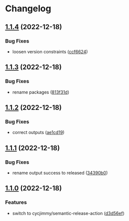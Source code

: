 # Changelog

## [1.1.4](https://github.com/cihelper/action-semanticrelease-poetry/compare/v1.1.3...v1.1.4) (2022-12-18)


### Bug Fixes

* loosen version constraints ([ccf6624](https://github.com/cihelper/action-semanticrelease-poetry/commit/ccf6624ca2f2e2406db59fc37a1e3f6bfa588e93))

## [1.1.3](https://github.com/cihelper/action-semanticrelease-poetry/compare/v1.1.2...v1.1.3) (2022-12-18)


### Bug Fixes

* rename packages ([813f31d](https://github.com/cihelper/action-semanticrelease-poetry/commit/813f31d361abfd44d5192534c10a9fa594a0cfa6))

## [1.1.2](https://github.com/cihelper/action-semanticrelease-poetry/compare/v1.1.1...v1.1.2) (2022-12-18)


### Bug Fixes

* correct outputs ([ae1cd19](https://github.com/cihelper/action-semanticrelease-poetry/commit/ae1cd19fa6ff7646307b23fd370dc561fba86a79))

## [1.1.1](https://github.com/cihelper/action-semanticrelease-poetry/compare/v1.1.0...v1.1.1) (2022-12-18)


### Bug Fixes

* rename output success to released ([34390b0](https://github.com/cihelper/action-semanticrelease-poetry/commit/34390b03111a7ac3cd26fddaa3a70481c9be4867))

## [1.1.0](https://github.com/cihelper/action-semanticrelease-poetry/compare/v1.0.1...v1.1.0) (2022-12-18)


### Features

* switch to cycjimmy/semantic-release-action ([d3d56ef](https://github.com/cihelper/action-semanticrelease-poetry/commit/d3d56ef2d8188328dba8d4b1d7fc583457069cfc))
